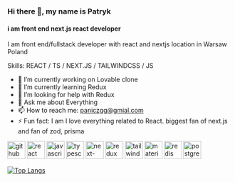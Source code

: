 ### Hi there 👋, my name is Patryk
#### i am front end next.js react developer

I am front end/fullstack developer with react and nextjs location in Warsaw Poland 

Skills: REACT / TS / NEXT.JS / TAILWINDCSS / JS

- 🔭 I’m currently working on Lovable clone
- 🌱 I’m currently learning Redux 
- 🤔 I’m looking for help with Redux 
- 💬 Ask me about  Everything 
- 📫 How to reach me: paniczgg@gmial.com 
- ⚡ Fun fact: I am I love everything related to React. biggest fan of next.js and fan of zod, prisma


[<img src='https://cdn.jsdelivr.net/npm/simple-icons@3.0.1/icons/github.svg' alt='github' height='40'>](https://github.com/Panicz123456)  [<img src='https://cdn.jsdelivr.net/npm/simple-icons@3.0.1/icons/react.svg' alt='react' height='40'>](/)  [<img src='https://cdn.jsdelivr.net/npm/simple-icons@3.0.1/icons/javascript.svg' alt='javascript' height='40'>](/)  [<img src='https://cdn.jsdelivr.net/npm/simple-icons@3.0.1/icons/typescript.svg' alt='typescript' height='40'>](/)  [<img src='https://cdn.jsdelivr.net/npm/simple-icons@3.0.1/icons/next-dot-js.svg' alt='next-dot-js' height='40'>](/)  [<img src='https://cdn.jsdelivr.net/npm/simple-icons@3.0.1/icons/redux.svg' alt='redux' height='40'>](/)  [<img src='https://cdn.jsdelivr.net/npm/simple-icons@3.0.1/icons/tailwindcss.svg' alt='tailwindcss' height='40'>](/)  [<img src='https://cdn.jsdelivr.net/npm/simple-icons@3.0.1/icons/material-ui.svg' alt='material-ui' height='40'>](/)  [<img src='https://cdn.jsdelivr.net/npm/simple-icons@3.0.1/icons/redis.svg' alt='redis' height='40'>](/)  [<img src='https://cdn.jsdelivr.net/npm/simple-icons@3.0.1/icons/postgresql.svg' alt='postgresql' height='40'>](/)  

[![Top Langs](https://github-readme-stats.vercel.app/api/top-langs/?username=Panicz123456)](https://github.com/anuraghazra/github-readme-stats)

